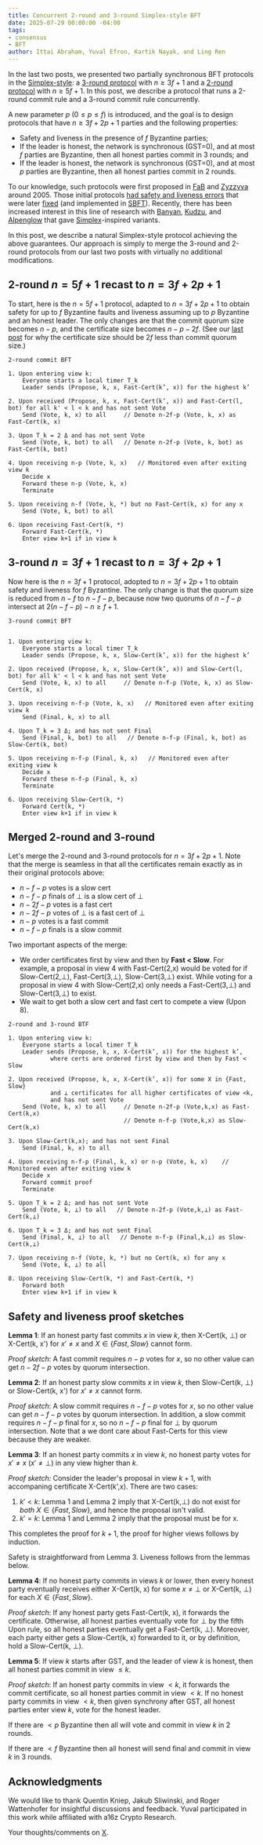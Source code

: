 ```yaml
---
title: Concurrent 2-round and 3-round Simplex-style BFT
date: 2025-07-29 00:00:00 -04:00
tags:
- consensus
- BFT
author: Ittai Abraham, Yuval Efron, Kartik Nayak, and Ling Ren
---
```


In the last two posts, we presented two partially synchronous BFT protocols in the [Simplex-style](https://eprint.iacr.org/2023/463.pdf): a [3-round protocol](https://decentralizedthoughts.github.io/2025-06-18-simplex/) with $n\geq3f+1$ and a [2-round protocol](https://decentralizedthoughts.github.io/2025-07-18-two-round-Simplex/) with $n\geq 5f+1$. In this post, we describe a protocol that runs a 2-round commit rule and a 3-round commit rule concurrently. 

A new parameter $p$ ($0 \leq p \leq f$) is introduced, and the goal is to design protocols that have $n \geq 3f+2p+1$ parties and the following properties:

- Safety and liveness in the presence of $f$ Byzantine parties;
- If the leader is honest, the network is synchronous (GST=0), and at most $f$ parties are Byzantine, then all honest parties commit in 3 rounds; and
- If the leader is honest, the network is synchronous (GST=0), and at most $p$ parties are Byzantine, then all honest parties commit in 2 rounds. 

To our knowledge, such protocols were first proposed in [FaB](https://ieeexplore.ieee.org/document/1467815) and [Zyzzyva](https://dl.acm.org/doi/10.1145/1658357.1658358) around 2005. Those initial protocols [had safety and liveness errors](https://arxiv.org/abs/1712.01367) that were later [fixed](https://arxiv.org/pdf/1801.10022) (and implemented in [SBFT](https://arxiv.org/pdf/1804.01626)). Recently, there has been increased interest in this line of research with [Banyan](https://arxiv.org/pdf/2312.05869), [Kudzu](https://arxiv.org/abs/2505.08771), and [Alpenglow](https://www.anza.xyz/alpenglow-1-1) that gave [Simplex](https://simplex.blog/)-inspired variants.


In this post, we describe a natural Simplex-style protocol achieving the above guarantees. Our approach is simply to merge the 3-round and 2-round protocols from our last two posts with virtually no additional modifications. 


## 2-round $n=5f+1$ recast to $n=3f+2p+1$

To start, here is the $n=5f+1$ protocol, adapted to $n=3f+2p+1$ to obtain safety for up to $f$ Byzantine faults and liveness assuming up to $p$ Byzantine and an honest leader. The only changes are that the commit quorum size becomes $n-p$, and the certificate size becomes $n-p-2f$. (See our [last post](https://decentralizedthoughts.github.io/2025-07-18-two-round-Simplex/) for why the certificate size should be $2f$ less than commit quorum size.) 




```
2-round commit BFT

1. Upon entering view k: 
    Everyone starts a local timer T_k 
    Leader sends (Propose, k, x, Fast-Cert(k’, x)) for the highest k’ 
    
2. Upon received (Propose, k, x, Fast-Cert(k’, x)) and Fast-Cert(l, bot) for all k' < l < k and has not sent Vote 
    Send (Vote, k, x) to all     // Denote n-2f-p (Vote, k, x) as Fast-Cert(k, x)  

3. Upon T_k = 2 Δ and has not sent Vote
    Send (Vote, k, bot) to all   // Denote n-2f-p (Vote, k, bot) as Fast-Cert(k, bot) 

4. Upon receiving n-p (Vote, k, x)   // Monitored even after exiting view k
    Decide x 
    Forward these n-p (Vote, k, x)
    Terminate 

5. Upon receiving n-f (Vote, k, *) but no Fast-Cert(k, x) for any x 
    Send (Vote, k, bot) to all

6. Upon receiving Fast-Cert(k, *) 
    Forward Fast-Cert(k, *) 
    Enter view k+1 if in view k  
```


## 3-round $n=3f+1$ recast to $n=3f+2p+1$

Now here is the $n=3f+1$ protocol, adopted to $n=3f+2p+1$ to obtain safety and liveness for $f$ Byzantine. The only change is that the quorum size is reduced from $n-f$ to $n-f-p$, because now two quorums of $n-f-p$ intersect at $2(n-f-p)-n \geq f+1$.


```
3-round commit BFT


1. Upon entering view k: 
    Everyone starts a local timer T_k 
    Leader sends (Propose, k, x, Slow-Cert(k’, x)) for the highest k’ 
    
2. Upon received (Propose, k, x, Slow-Cert(k’, x)) and Slow-Cert(l, bot) for all k' < l < k and has not sent Vote 
    Send (Vote, k, x) to all     // Denote n-f-p (Vote, k, x) as Slow-Cert(k, x)  

3. Upon receiving n-f-p (Vote, k, x)   // Monitored even after exiting view k
    Send (Final, k, x) to all     
    
4. Upon T_k = 3 Δ; and has not sent Final
    Send (Final, k, bot) to all   // Denote n-f-p (Final, k, bot) as Slow-Cert(k, bot) 

5. Upon receiving n-f-p (Final, k, x)   // Monitored even after exiting view k
    Decide x 
    Forward these n-f-p (Final, k, x)
    Terminate 

6. Upon receiving Slow-Cert(k, *) 
    Forward Cert(k, *) 
    Enter view k+1 if in view k  
```


## Merged 2-round and 3-round 

Let's merge the 2-round and 3-round protocols for $n=3f+2p+1$. Note that the merge is seamless in that all the certificates remain exactly as in their original protocols above:

* $n-f-p$ votes is a slow cert
* $n-f-p$ finals of ⊥ is a slow cert of ⊥
* $n-2f-p$ votes is a fast cert
* $n-2f-p$ votes of ⊥ is a fast cert of ⊥
* $n-p$ votes is a fast commit
* $n-f-p$ finals is a slow commit
 
Two important aspects of the merge:

* We order certificates first by view and then by **Fast < Slow**. For example, a proposal in view 4 with Fast-Cert(2,x) would be voted for if Slow-Cert(2,⊥), Fast-Cert(3,⊥), Slow-Cert(3,⊥) exist. While voting for a proposal in view 4 with Slow-Cert(2,x) only needs a Fast-Cert(3,⊥) and Slow-Cert(3,⊥) to exist.
* We wait to get both a slow cert and fast cert to compete a view (Upon 8). 
 
 
```
2-round and 3-round BTF

1. Upon entering view k: 
    Everyone starts a local timer T_k 
    Leader sends (Propose, k, x, X-Cert(k’, x)) for the highest k’, 
            where certs are ordered first by view and then by Fast < Slow 
    
2. Upon received (Propose, k, x, X-Cert(k’, x)) for some X in {Fast, Slow} 
            and ⊥ certificates for all higher certificates of view <k, 
            and has not sent Vote 
    Send (Vote, k, x) to all     // Denote n-2f-p (Vote,k,x) as Fast-Cert(k,x)
                                 // Denote n-f-p (Vote,k,x) as Slow-Cert(k,x) 

3. Upon Slow-Cert(k,x); and has not sent Final
    Send (Final, k, x) to all  
    
4. Upon receiving n-f-p (Final, k, x) or n-p (Vote, k, x)    // Monitored even after exiting view k
    Decide x 
    Forward commit proof 
    Terminate 

5. Upon T_k = 2 Δ; and has not sent Vote
    Send (Vote, k, ⊥) to all   // Denote n-2f-p (Vote,k,⊥) as Fast-Cert(k,⊥)

6. Upon T_k = 3 Δ; and has not sent Final
    Send (Final, k, ⊥) to all   // Denote n-f-p (Final,k,⊥) as Slow-Cert(k,⊥) 

7. Upon receiving n-f (Vote, k, *) but no Cert(k, x) for any x 
    Send (Vote, k, ⊥) to all

8. Upon receiving Slow-Cert(k, *) and Fast-Cert(k, *) 
    Forward both 
    Enter view k+1 if in view k  
```







## Safety and liveness proof sketches

**Lemma 1**: If an honest party fast commits $x$ in view $k$, then X-Cert(k, $\bot$) or X-Cert(k, x') for $x' \neq  x$ and $X \in \{Fast, Slow\}$ cannot form. 

*Proof sketch*: A fast commit requires $n-p$ votes for $x$, so no other value can get $n-2f-p$ votes by quorum intersection. 

**Lemma 2**: If an honest party slow commits $x$ in view $k$, then Slow-Cert(k, $\bot$) or Slow-Cert(k, x') for $x' \neq  x$  cannot form. 

*Proof sketch*: A slow commit requires $n-f-p$ votes for $x$, so no other value can get $n-f-p$ votes by quorum intersection. In addition, a slow commit requires $n-f-p$ final for $x$, so no $n-f-p$ final for $\bot$ by quorum intersection. Note that a we dont care about Fast-Certs for this view because they are weaker.



**Lemma 3**: If an honest party commits $x$ in view $k$, no honest party votes for $x' \neq x$ ($x' \neq \bot$) in any view higher than $k$.

*Proof sketch:* Consider the leader's proposal in view $k+1$, with accompaning certificate X-Cert(k',x). There are two cases:

1. $k'<k$: Lemma 1 and Lemma 2 imply that X-Cert(k,$\bot$) do not exist for *both* $X\in \{Fast,Slow\}$, and hence the proposal isn't valid.
2. $k'=k$: Lemma 1 and Lemma 2 imply that the proposal must be for x.

This completes the proof for $k+1$, the proof for higher views follows by induction.



Safety is straightforward from Lemma 3. Liveness follows from the lemmas below. 

**Lemma 4**: If no honest party commits in views $k$ or lower, then every honest party eventually receives either X-Cert(k, x) for some $x \neq \bot$ or X-Cert(k, $\bot$) for each $X \in \{Fast, Slow\}$. 

*Proof sketch*: If any honest party gets Fast-Cert(k, x), it forwards the certificate. Otherwise, all honest parties eventually vote for $\bot$ by the fifth Upon rule, so all honest parties eventually get a Fast-Cert(k, $\bot$). Moreover, each party either gets a Slow-Cert(k, x) forwarded to it, or by definition, hold a Slow-Cert(k, ⊥).

**Lemma 5**: If view $k$ starts after GST, and the leader of view $k$ is honest, then all honest parties commit in view $\leq k$.

*Proof sketch*: If an honest party commits in view $<k$, it forwards the commit certificate, so all honest parties commit in view $<k$. If no honest party commits in view $<k$, then given synchrony after GST, all honest parties enter view $k$, vote for the honest leader.

If there are $<p$ Byzantine then all will vote and commit in view $k$ in 2 rounds.

If there are $<f$ Byzantine then all honest will send final and commit in view $k$ in 3 rounds.



## Acknowledgments

We would like to thank Quentin Kniep, Jakub Sliwinski, and Roger Wattenhofer for insightful discussions and feedback. Yuval participated in this work while affiliated with a16z Crypto Research.


Your thoughts/comments on [X]().
